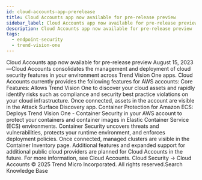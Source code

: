```yaml
---
id: cloud-accounts-app-prerelease
title: Cloud Accounts app now available for pre-release preview
sidebar_label: Cloud Accounts app now available for pre-release preview
description: Cloud Accounts app now available for pre-release preview
tags:
  - endpoint-security
  - trend-vision-one
---
```


 Cloud Accounts app now available for pre-release preview August 15, 2023—Cloud Accounts consolidates the management and deployment of cloud security features in your environment across Trend Vision One apps. Cloud Accounts currently provides the following features for AWS accounts: Core Features: Allows Trend Vision One to discover your cloud assets and rapidly identify risks such as compliance and security best practice violations on your cloud infrastructure. Once connected, assets in the account are visible in the Attack Surface Discovery app. Container Protection for Amazon ECS: Deploys Trend Vision One - Container Security in your AWS account to protect your containers and container images in Elastic Container Service (ECS) environments. Container Security uncovers threats and vulnerabilities, protects your runtime environment, and enforces deployment policies. Once connected, managed clusters are visible in the Container Inventory page. Additional features and expanded support for additional public cloud providers are planned for Cloud Accounts in the future. For more information, see Cloud Accounts. Cloud Security → Cloud Accounts © 2025 Trend Micro Incorporated. All rights reserved.Search Knowledge Base